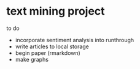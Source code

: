 # text mining project

to do

- incorporate sentiment analysis into runthrough
- write articles to local storage
- begin paper (rmarkdown)
- make graphs

